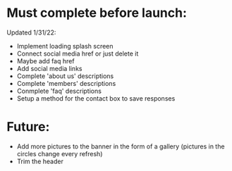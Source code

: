 # Must complete before launch:
Updated 1/31/22:
- Implement loading splash screen
- Connect social media href or just delete it
- Maybe add faq href
- Add social media links
- Complete 'about us' descriptions
- Complete 'members' descriptions
- Conmplete 'faq' descriptions
- Setup a method for the contact box to save responses


# Future:
- Add more pictures to the banner in the form of a gallery (pictures in the circles change every refresh)
- Trim the header
